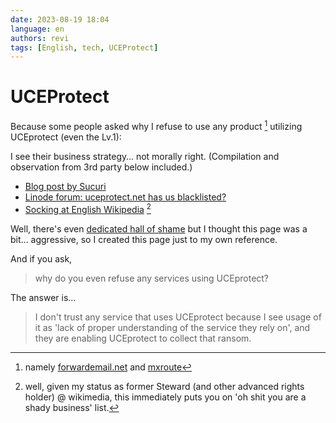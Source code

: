 ```yaml
---
date: 2023-08-19 18:04
language: en
authors: revi
tags: [English, tech, UCEProtect]
---
```


<!--
SPDX-FileCopyrightText: (C) 2023 Hong Yongmin (https://revi.xyz/) <yewon@revi.email>

SPDX-License-Identifier: LicenseRef-CC-BY-ND-2.0-KR
-->

# UCEProtect

Because some people asked why I refuse to use any product [^1] utilizing
UCEprotect (even the Lv.1):

I see their business strategy… not morally right.
(Compilation and observation from 3rd party below included.)

- [Blog post by Sucuri](https://blog.sucuri.net/2021/02/uceprotect-when-rbls-go-bad.html)
- [Linode forum: uceprotect.net has us blacklisted?](https://www.linode.com/community/questions/2324/uceprotectnet-has-us-blacklisted)
- [Socking at English Wikipedia](https://en.wikipedia.org/wiki/Category:Wikipedia_sockpuppets_of_UrsMair)
  [^2]

<!-- truncate -->

Well, there's even [dedicated hall of shame](https://uceprotect.wtf) but I thought
this page was a bit… aggressive, so I created this page just to my own reference.

And if you ask,

> why do you even refuse any services using UCEprotect?

The answer is…

> I don't trust any service that uses UCEprotect because I see usage of it as
> 'lack of proper understanding of the service they rely on',
> and they are enabling UCEprotect to collect that ransom.

[^1]: namely [forwardemail.net](https://forwardemail.net/en) and [mxroute](https://mxroute.com)

[^2]:
    well, given my status as former Steward (and other advanced rights holder) @ wikimedia,
    this immediately puts you on 'oh shit you are a shady business' list.
